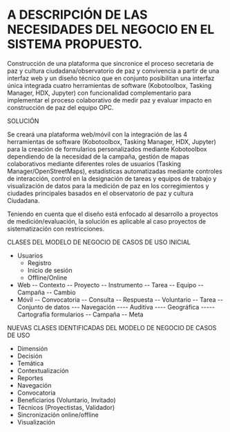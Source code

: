 # A DESCRIPCIÓN DE LAS NECESIDADES DEL NEGOCIO EN EL SISTEMA PROPUESTO.

Construcción de una plataforma que sincronice el proceso secretaria de paz y cultura ciudadana/observatorio de paz y convivencia a partir de una interfaz web y un diseño técnico que en conjunto posibilitan una interfaz única integrada cuatro herramientas de software (Kobotoolbox, Tasking Manager, HDX, Jupyter) con funcionalidad complementario para implementar el proceso colaborativo de medir paz y evaluar impacto en construcción de paz del equipo OPC.

SOLUCIÓN

Se creará una plataforma web/móvil con la integración de las 4 herramientas de software (Kobotoolbox, Tasking Manager, HDX, Jupyter) para la creación de formularios personalizados mediante Kobotoolbox dependiendo de la necesidad de la campaña, gestión de mapas colaborativos mediante diferentes roles de usuarios (Tasking Manager/OpenStreetMaps), estadísticas automatizadas mediante controles de interacción, control en la designación de tareas y equipos de trabajo y visualización de datos para la medición de paz en los corregimientos y ciudades principales basados en el observatorio de paz y cultura Ciudadana.

Teniendo en cuenta que el diseño está enfocado al desarrollo a proyectos de medición/evaluación, la solución es aplicable al caso proyectos de sistematización con restricciones.

CLASES DEL MODELO DE NEGOCIO DE CASOS DE USO INICIAL
- Usuarios
  - Registro
  - Inicio de sesión
  - Offline/Online 
- Web
-- Contexto
-- Proyecto
-- Instrumento
-- Tarea
-- Equipo
-- Campaña
-- Cambio
- Móvil
-- Convocatoria
-- Consulta
-- Respuesta
-- Voluntario
-- Tarea
-- Conjunto de datos
--- Navegación
---- Auditiva
---- Geográfica
----- Cartografía formularios
-- Campaña
-- Meta

NUEVAS CLASES IDENTIFICADAS DEL MODELO DE NEGOCIO DE CASOS DE USO
- Dimensión
- Decisión
- Temática
- Contextualización
- Reportes
- Navegación
- Convocatoria
- Beneficiarios (Voluntario, Invitado)
- Técnicos (Proyectistas, Validador)
- Sincronización online/offline
- Visualización
